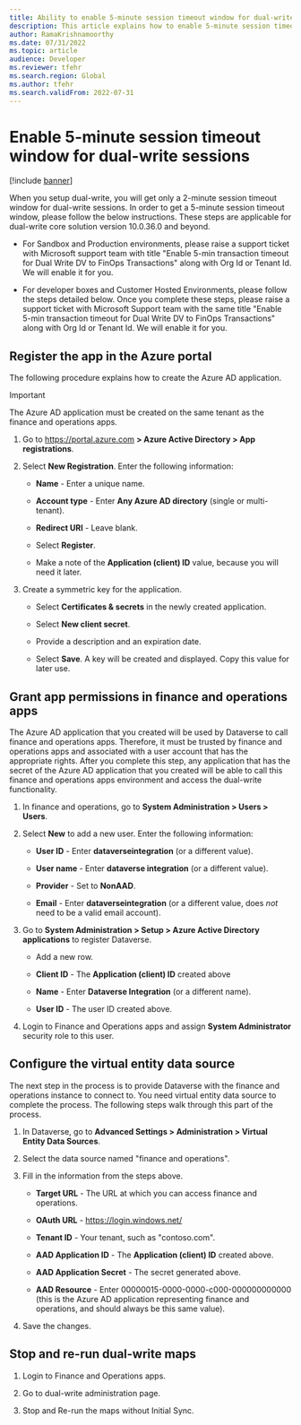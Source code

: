 ```yaml
---
title: Ability to enable 5-minute session timeout window for dual-write sessions
description: This article explains how to enable 5-minute session timeout window for dual-write sessions.
author: RamaKrishnamoorthy 
ms.date: 07/31/2022
ms.topic: article
audience: Developer
ms.reviewer: tfehr
ms.search.region: Global
ms.author: tfehr
ms.search.validFrom: 2022-07-31
---
```


# Enable 5-minute session timeout window for dual-write sessions

[!include [banner](../../includes/banner.md)]

When you setup dual-write, you will get only a 2-minute session timeout window for dual-write sessions. In order to get a 5-minute session timeout window, please follow the below instructions. These steps are applicable for dual-write core solution version 10.0.36.0 and beyond.

- For Sandbox and Production environments, please raise a support ticket with Microsoft support team with title "Enable 5-min transaction timeout for Dual Write DV to FinOps Transactions" along with Org Id or Tenant Id. We will enable it for you. 

- For developer boxes and Customer Hosted Environments, please follow the steps detailed below. Once you complete these steps, please raise a support ticket with Microsoft Support team with the same title "Enable 5-min transaction timeout for Dual Write DV to FinOps Transactions" along with Org Id or Tenant Id. We will enable it for you. 


## Register the app in the Azure portal
The following procedure explains how to create the Azure AD application.

> [!IMPORTANT]
> The Azure AD application must be created on the same tenant as the finance and operations apps.

1.  Go to <https://portal.azure.com> **\> Azure Active Directory \> App registrations**.

2.  Select **New Registration**. Enter the following information:

    - **Name** - Enter a unique name.

    - **Account type** - Enter **Any Azure AD directory** (single or multi-tenant).

    - **Redirect URI** - Leave blank.

    - Select **Register**.

    - Make a note of the **Application (client) ID** value, because you will need it later.

3.  Create a symmetric key for the application.

    - Select **Certificates & secrets** in the newly created application.

    - Select **New client secret**.

    - Provide a description and an expiration date.

    - Select **Save**. A key will be created and displayed. Copy this value for later use.

## Grant app permissions in finance and operations apps

The Azure AD application that you created will be used by Dataverse to call finance and operations apps. Therefore, it must be trusted by finance and operations apps and associated with a user account that has the appropriate rights. After you complete this step, any application that has the secret of the Azure AD application that you created will be able to call this finance and operations apps environment and access the dual-write functionality.

1.  In finance and operations, go to **System Administration \> Users \> Users**.

2.  Select **New** to add a new user. Enter the following information:

    - **User ID** - Enter **dataverseintegration** (or a different value).

    - **User name** - Enter **dataverse integration** (or a different value).

    - **Provider** - Set to **NonAAD**.

    - **Email** - Enter **dataverseintegration** (or a different value, does *not* need to be a valid email account).

3.  Go to **System Administration \> Setup \> Azure Active Directory applications** to register Dataverse. 

    - Add a new row.

    - **Client ID** - The **Application (client) ID** created above

    - **Name** - Enter **Dataverse Integration** (or a different name).

    - **User ID** - The user ID created above.

4. Login to Finance and Operations apps and assign **System Administrator** security role to this user.

## Configure the virtual entity data source 

The next step in the process is to provide Dataverse with the finance and operations instance to connect to. You need virtual entity data source to complete the process. The following steps walk through this part of the process.

1.  In Dataverse, go to **Advanced Settings \> Administration \> Virtual Entity Data Sources**.

2.  Select the data source named "finance and operations".

3.  Fill in the information from the steps above.

    - **Target URL** - The URL at which you can access finance and operations.

    - **OAuth URL** - https://login.windows.net/

    - **Tenant ID** - Your tenant, such as "contoso.com".

    - **AAD Application ID** - The **Application (client) ID** created above.

    - **AAD Application Secret** - The secret generated above.

    - **AAD Resource** - Enter 00000015-0000-0000-c000-000000000000 (this is the Azure AD application representing finance and operations, and should always be this same value).

4.  Save the changes.

## Stop and re-run dual-write maps

1. Login to Finance and Operations apps.

2. Go to dual-write administration page.

3. Stop and Re-run the maps without Initial Sync.
